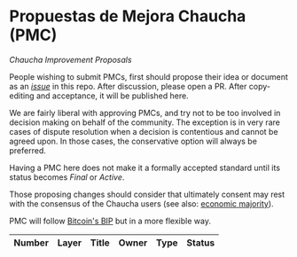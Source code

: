 # Propuestas de Mejora Chaucha (PMC)
*Chaucha Improvement Proposals*

People wishing to submit PMCs, first should propose their idea or document as an *[issue](https://github.com/proyecto-chaucha/pmc/issues)* in this repo. After discussion, please open a PR. After copy-editing and acceptance, it will be published here.

We are fairly liberal with approving PMCs, and try not to be too involved in decision making on behalf of the community. The exception is in very rare cases of dispute resolution when a decision is contentious and cannot be agreed upon. In those cases, the conservative option will always be preferred.

Having a PMC here does not make it a formally accepted standard until its status becomes *Final* or *Active*.

Those proposing changes should consider that ultimately consent may rest with the consensus of the Chaucha users (see also: [economic majority](https://en.bitcoin.it/wiki/Economic_majority)).

PMC will follow [Bitcoin's BIP](https://github.com/bitcoin/bips/blob/master/bip-0002.mediawiki) but in a more flexible way.

|Number|	Layer| 	Title| 	Owner| 	Type| 	Status
| ---  |    --- | ---  |   --- | ---  | --- |
